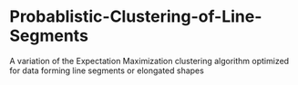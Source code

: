 # Probablistic-Clustering-of-Line-Segments
A variation of the Expectation Maximization clustering algorithm optimized for data forming line segments or elongated  shapes
